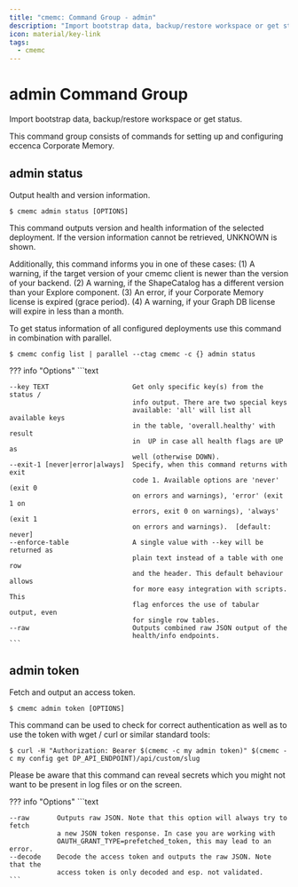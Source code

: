 ```yaml
---
title: "cmemc: Command Group - admin"
description: "Import bootstrap data, backup/restore workspace or get status."
icon: material/key-link
tags:
  - cmemc
---
```

# admin Command Group
<!-- This file was generated - DO NOT CHANGE IT MANUALLY -->

Import bootstrap data, backup/restore workspace or get status.

This command group consists of commands for setting up and configuring eccenca Corporate Memory.


## admin status

Output health and version information.

```shell-session title="Usage"
$ cmemc admin status [OPTIONS]
```




This command outputs version and health information of the selected deployment. If the version information cannot be retrieved, UNKNOWN is shown.

Additionally, this command informs you in one of these cases: (1) A warning, if the target version of your cmemc client is newer than the version of your backend. (2) A warning, if the ShapeCatalog has a different version than your Explore component. (3) An error, if your Corporate Memory license is expired (grace period). (4) A warning, if your Graph DB license will expire in less than a month.

To get status information of all configured deployments use this command in combination with parallel.

```shell-session title="Example"
$ cmemc config list | parallel --ctag cmemc -c {} admin status
```




??? info "Options"
    ```text

    --key TEXT                     Get only specific key(s) from the status /
                                   info output. There are two special keys
                                   available: 'all' will list all available keys
                                   in the table, 'overall.healthy' with result
                                   in  UP in case all health flags are UP as
                                   well (otherwise DOWN).
    --exit-1 [never|error|always]  Specify, when this command returns with exit
                                   code 1. Available options are 'never' (exit 0
                                   on errors and warnings), 'error' (exit 1 on
                                   errors, exit 0 on warnings), 'always' (exit 1
                                   on errors and warnings).  [default: never]
    --enforce-table                A single value with --key will be returned as
                                   plain text instead of a table with one row
                                   and the header. This default behaviour allows
                                   for more easy integration with scripts. This
                                   flag enforces the use of tabular output, even
                                   for single row tables.
    --raw                          Outputs combined raw JSON output of the
                                   health/info endpoints.
    ```

## admin token

Fetch and output an access token.

```shell-session title="Usage"
$ cmemc admin token [OPTIONS]
```




This command can be used to check for correct authentication as well as to use the token with wget / curl or similar standard tools:

```shell-session title="Example"
$ curl -H "Authorization: Bearer $(cmemc -c my admin token)" $(cmemc -c my config get DP_API_ENDPOINT)/api/custom/slug
```


Please be aware that this command can reveal secrets which you might not want to be present in log files or on the screen.



??? info "Options"
    ```text

    --raw       Outputs raw JSON. Note that this option will always try to fetch
                a new JSON token response. In case you are working with
                OAUTH_GRANT_TYPE=prefetched_token, this may lead to an error.
    --decode    Decode the access token and outputs the raw JSON. Note that the
                access token is only decoded and esp. not validated.
    ```

